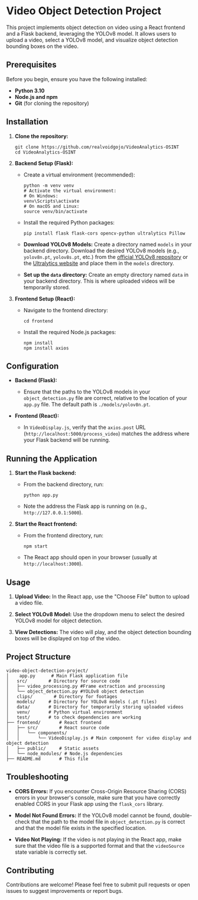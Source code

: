 
# Video Object Detection Project

This project implements object detection on video using a React frontend and a Flask backend, leveraging the YOLOv8 model.  It allows users to upload a video, select a YOLOv8 model, and visualize object detection bounding boxes on the video.

## Prerequisites

Before you begin, ensure you have the following installed:

*   **Python 3.10**
*   **Node.js and npm**
*   **Git** (for cloning the repository)

## Installation

1.  **Clone the repository:**

    ```
    git clone https://github.com/realvoidgojo/VideoAnalytics-OSINT
    cd VideoAnalytics-OSINT
    ```

2.  **Backend Setup (Flask):**

    *   Create a virtual environment (recommended):

        ```
        python -m venv venv
        # Activate the virtual environment:
        # On Windows:
        venv\Scripts\activate
        # On macOS and Linux:
        source venv/bin/activate
        ```

    *   Install the required Python packages:

        ```
        pip install flask flask-cors opencv-python ultralytics Pillow
        ```

    *   **Download YOLOv8 Models:** Create a directory named `models` in your backend directory. Download the desired YOLOv8 models (e.g., `yolov8n.pt`, `yolov8s.pt`, etc.) from the [official YOLOv8 repository](https://github.com/ultralytics/ultralytics) or the [Ultralytics website](https://ultralytics.com/) and place them in the `models` directory.

    *   **Set up the `data` directory:** Create an empty directory named `data` in your backend directory. This is where uploaded videos will be temporarily stored.

3.  **Frontend Setup (React):**

    *   Navigate to the frontend directory:

        ```
        cd frontend
        ```

    *   Install the required Node.js packages:

        ```
        npm install
        npm install axios
        ```

## Configuration

*   **Backend (Flask):**

    *   Ensure that the paths to the YOLOv8 models in your `object_detection.py` file are correct, relative to the location of your `app.py` file. The default path is `./models/yolov8n.pt`.

*   **Frontend (React):**

    *   In `VideoDisplay.js`, verify that the `axios.post` URL (`http://localhost:5000/process_video`) matches the address where your Flask backend will be running.

## Running the Application

1.  **Start the Flask backend:**

    *   From the backend directory, run:

        ```
        python app.py
        ```

    *   Note the address the Flask app is running on (e.g., `http://127.0.0.1:5000`).

2.  **Start the React frontend:**

    *   From the frontend directory, run:

        ```
        npm start
        ```

    *   The React app should open in your browser (usually at `http://localhost:3000`).

## Usage

1.  **Upload Video:** In the React app, use the "Choose File" button to upload a video file.

2.  **Select YOLOv8 Model:** Use the dropdown menu to select the desired YOLOv8 model for object detection.

3.  **View Detections:** The video will play, and the object detection bounding boxes will be displayed on top of the video.

## Project Structure

```
video-object-detection-project/
│    app.py      # Main Flask application file
│   src/        # Directory for source code
│   ├── video_processing.py #Frame extraction and processing
│   └── object_detection.py #YOLOv8 object detection
│   clips/        # Directory for footages
│   models/     # Directory for YOLOv8 models (.pt files)
│   data/       # Directory for temporarily storing uploaded videos
│   venv/       # Python virtual environment  
│   test/       # to check dependencies are working
├── frontend/       # React frontend
│   ├── src/        # React source code
│   │   └── components/
│   │       └── VideoDisplay.js # Main component for video display and object detection
│   ├── public/     # Static assets
│   └── node_modules/ # Node.js dependencies
├── README.md       # This file
```

## Troubleshooting

*   **CORS Errors:** If you encounter Cross-Origin Resource Sharing (CORS) errors in your browser's console, make sure that you have correctly enabled CORS in your Flask app using the `flask_cors` library.

*   **Model Not Found Errors:** If the YOLOv8 model cannot be found, double-check that the path to the model file in `object_detection.py` is correct and that the model file exists in the specified location.

*   **Video Not Playing:** If the video is not playing in the React app, make sure that the video file is a supported format and that the `videoSource` state variable is correctly set.

## Contributing

Contributions are welcome! Please feel free to submit pull requests or open issues to suggest improvements or report bugs.

